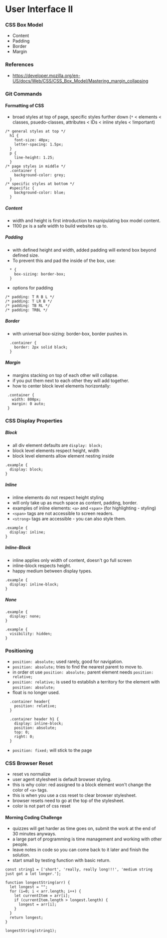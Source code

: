 # User Interface II
### CSS Box Model
 - Content
 - Padding
 - Border
 - Margin

### References
 - https://developer.mozilla.org/en-US/docs/Web/CSS/CSS_Box_Model/Mastering_margin_collapsing

### Git Commands


#### Formatting of CSS
- broad styles at top of page, specific styles further down (`*` < elements < classes, psuedo-classes, attributes < IDs < inline styles < !important)
```
/* general styles at top */
  h1 {
    font-size: 40px;
    letter-spacing: 1.5px;
  }
  p {
    line-height: 1.25;
  }
/* page styles in middle */
  .container {
    background-color: grey;
  }
/* specific styles at bottom */
  #specific {
    background-color: blue;
  }
```

##### Content
  - width and height is first introduction to manipulating box model content.
  - 1100 px is a safe width to build websites up to.
##### Padding
  - with defined height and width, added padding will extend box beyond defined size.
  - To prevent this and pad the inside of the box, use:
  ```
    * {
      box-sizing: border-box;
    }
  ```
  - options for padding
  ```
  /* padding: T R B L */
  /* padding: T LR B */
  /* padding: TB RL */
  /* padding: TRBL */
  ```

##### Border
  - with universal box-sizing: border-box, border pushes in.
```
  .container {
    border: 2px solid black;
  }
```

##### Margin
 - margins stacking on top of each other will collapse.
 - if you put them next to each other they will add together.
 - how to center block level elements horizontally:
 ```
  .container {
    width: 800px;
    margin: 0 auto;
  }
 ```

### CSS Display Properties
##### Block
- all div element defaults are `display: block;`
- block level elements respect height, width
- block level elements allow element nesting inside
```
.example {
  display: block;
}
```

##### Inline
- inline elements do not respect height styling
- will only take up as much space as content, padding, border.
- examples of inline elements: `<a>` and `<span>` (for highlighting - styling)
- `<span>` tags are not accessible to screen readers.
- `<strong>` tags are accessible - you can also style them.
```
.example {
  display: inline;
}
```

##### Inline-Block
- inline applies only width of content, doesn't go full screen
- inline-block respects height.
- happy medium between display types.
```
.example {
  display: inline-block;
}
```

##### None
```
.example {
  display: none;
}

.example {
  visibility: hidden;
}

```

### Positioning
- `position: absolute;` used rarely, good for navigation.
- `position: absolute;` tries to find the nearest parent to move to.
- in order ot use `position: absolute;` parent element needs `position: relative;`
- `position: relative;` is used to establish a territory for the element with `position: absolute;`
- float is no longer used.

```
  .container header{
    position: relative;
  }

  .container header h1 {
    display: inline-block;
    position: absolute;
    top: 0;
    right: 0;
  }
```

- `position: fixed;` will stick to the page



### CSS Browser Reset
- reset vs normalize
- user agent stylesheet is default browser styling.
- this is why color: red assigned to a block element won't change the color of `<a>` tags.
- this is when you use a css reset to clear browser stylesheet.
- browser resets need to go at the top of the stylesheet.
- color is not part of css reset




#### Morning Coding Challenge
- quizzes will get harder as time goes on, submit the work at the end of 30 minutes anyways.
- a large part of programming is time management and working with other people.
- leave notes in code so you can come back to it later and finish the solution.
- start small by testing function with basic return.



```
const string1 = ['short', 'really, really long!!!', 'medium string just got a lot longer.'];

function longestString(arr) {
  let longest = "";
  for (i=0; i < arr.length; i++) {
    let currentItem = arr[i];
    if (currentItem.length > longest.length) {
      longest = arr[i];
    }  
  }
  return longest;
}

longestString(string1);
```


